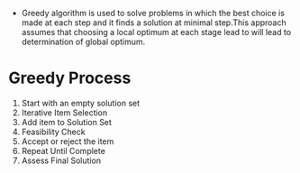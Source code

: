 - Greedy algorithm is used to solve problems in which the best choice is made at each step and it finds a solution at minimal step.This approach assumes that choosing a local optimum at each stage lead to will lead to determination of global optimum.

# Greedy Process
1. Start with an empty solution set
2. Iterative Item Selection 
3. Add item to Solution Set 
4. Feasibility Check
5. Accept or reject the item
6. Repeat Until Complete
7. Assess Final Solution

